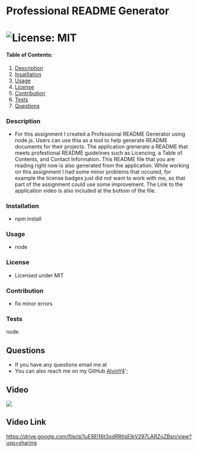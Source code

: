 # Professional README Generator  

  # ![License: MIT](https://img.shields.io/badge/License-MIT-yellow.svg) 

  #### Table of Contents:
  1. [Description](#description)
  2. [Insatllation](#installation)
  3. [Usage](#usage)
  4. [License](#license)
  5. [Contribution](#contribution)
  6. [Tests](#testing)
  7. [Questions](#Questions)

  ### Description
  * For this assignment I created a Professional README Generator using node.js. Users can use thia as a tool to help generate README documents for their projects. The application grenerate a README that meets profestional README guidelines such as Licencing, a Table of Contents, and Contact Information. This README file that you are reading right now is also generated from the application. While working on this assignment I had some minor problems that occured, for example the license badges just did not want to work with me, so that part of the assignment could use some improvement. The Link to the application video is also included at the bottom of the file. 
  
  ### Installation 
  * npm install

  ### Usage 
  * node

  ### License 
  * Licensed under MIT 

  ### Contribution 
  * fix minor errors 

  ### Tests 
  node

  ## Questions 
  * If you have any questions email me at <a src="leroy.yearby@gmail.com"></a> 
  * You can also reach me on my GitHub [AlvinY4](http://github.com/AlvinY4)';

## Video 

<img src=https://github.com/AlvinY4/Professional-README-Generator/blob/main/Website%20video/Untitled_%20Dec%2012%2C%202021%209_18%20PM.gif/> 

## Video Link 

https://drive.google.com/file/d/1uE9El16t3odRRtlsEIkV297LARZoZBsn/view?usp=sharing





